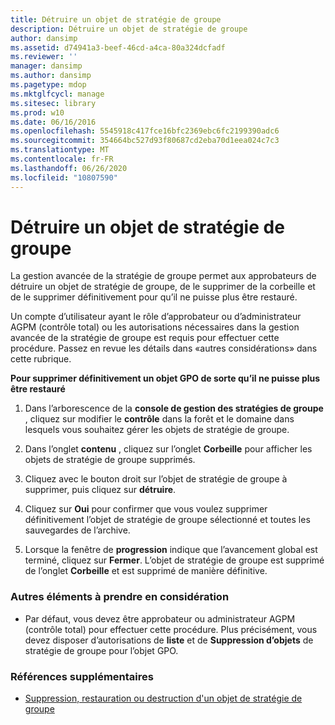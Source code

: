 ```yaml
---
title: Détruire un objet de stratégie de groupe
description: Détruire un objet de stratégie de groupe
author: dansimp
ms.assetid: d74941a3-beef-46cd-a4ca-80a324dcfadf
ms.reviewer: ''
manager: dansimp
ms.author: dansimp
ms.pagetype: mdop
ms.mktglfcycl: manage
ms.sitesec: library
ms.prod: w10
ms.date: 06/16/2016
ms.openlocfilehash: 5545918c417fce16bfc2369ebc6fc2199390adc6
ms.sourcegitcommit: 354664bc527d93f80687cd2eba70d1eea024c7c3
ms.translationtype: MT
ms.contentlocale: fr-FR
ms.lasthandoff: 06/26/2020
ms.locfileid: "10807590"
---
```

# Détruire un objet de stratégie de groupe


La gestion avancée de la stratégie de groupe permet aux approbateurs de détruire un objet de stratégie de groupe, de le supprimer de la corbeille et de le supprimer définitivement pour qu’il ne puisse plus être restauré.

Un compte d’utilisateur ayant le rôle d’approbateur ou d’administrateur AGPM (contrôle total) ou les autorisations nécessaires dans la gestion avancée de la stratégie de groupe est requis pour effectuer cette procédure. Passez en revue les détails dans «autres considérations» dans cette rubrique.

**Pour supprimer définitivement un objet GPO de sorte qu’il ne puisse plus être restauré**

1.  Dans l’arborescence de la **console de gestion des stratégies de groupe** , cliquez sur modifier le **contrôle** dans la forêt et le domaine dans lesquels vous souhaitez gérer les objets de stratégie de groupe.

2.  Dans l’onglet **contenu** , cliquez sur l’onglet **Corbeille** pour afficher les objets de stratégie de groupe supprimés.

3.  Cliquez avec le bouton droit sur l’objet de stratégie de groupe à supprimer, puis cliquez sur **détruire**.

4.  Cliquez sur **Oui** pour confirmer que vous voulez supprimer définitivement l’objet de stratégie de groupe sélectionné et toutes les sauvegardes de l’archive.

5.  Lorsque la fenêtre de **progression** indique que l’avancement global est terminé, cliquez sur **Fermer**. L’objet de stratégie de groupe est supprimé de l’onglet **Corbeille** et est supprimé de manière définitive.

### Autres éléments à prendre en considération

-   Par défaut, vous devez être approbateur ou administrateur AGPM (contrôle total) pour effectuer cette procédure. Plus précisément, vous devez disposer d’autorisations de **liste** et de **Suppression d’objets** de stratégie de groupe pour l’objet GPO.

### Références supplémentaires

-   [Suppression, restauration ou destruction d'un objet de stratégie de groupe](deleting-restoring-or-destroying-a-gpo.md)

 

 





